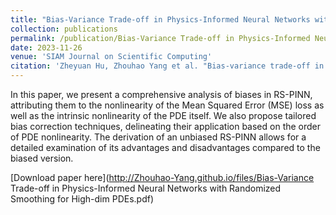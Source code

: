 ```yaml
---
title: "Bias-Variance Trade-off in Physics-Informed Neural Networks with Randomized Smoothing for High-Dimensional PDEs"
collection: publications
permalink: /publication/Bias-Variance Trade-off in Physics-Informed Neural Networks with Randomized Smoothing for High-Dimensional PDEs
date: 2023-11-26
venue: 'SIAM Journal on Scientific Computing'
citation: 'Zheyuan Hu, Zhouhao Yang et al. "Bias-variance trade-off in physics-informed neural networks with randomized smoothing for high-dimensional PDEs." arXiv preprint arXiv:2311.15283 (2023).'
---
```

 In this paper, we present a comprehensive analysis of biases in RS-PINN, attributing them to the nonlinearity of the Mean Squared Error (MSE) loss as well 
 as the intrinsic
 nonlinearity of the PDE itself. We also propose tailored bias correction techniques, delineating their application based
 on the order of PDE nonlinearity. The derivation of an unbiased RS-PINN allows for a detailed examination of its
 advantages and disadvantages compared to the biased version. 

[Download paper here](http://Zhouhao-Yang.github.io/files/Bias-Variance Trade-off in Physics-Informed Neural Networks with Randomized Smoothing for High-dim PDEs.pdf)
